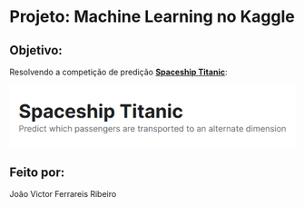 # Projeto: Machine Learning no Kaggle

## Objetivo:

Resolvendo a competição de predição **[Spaceship Titanic](https://www.kaggle.com/competitions/spaceship-titanic/overview)**:

![Logo](image/logo.png)

## Feito por:

João Victor Ferrareis Ribeiro